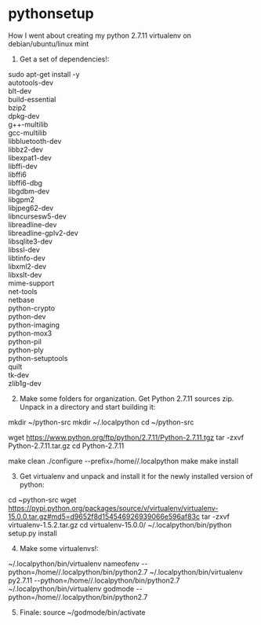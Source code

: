 # pythonsetup
How I went about creating my python 2.7.11 virtualenv on debian/ubuntu/linux mint

1. Get a set of dependencies!:

sudo apt-get install -y \
autotools-dev      \
blt-dev            \
build-essential    \
bzip2              \
dpkg-dev           \
g++-multilib       \
gcc-multilib       \
libbluetooth-dev   \
libbz2-dev         \
libexpat1-dev      \
libffi-dev         \
libffi6            \
libffi6-dbg        \
libgdbm-dev        \
libgpm2            \
libjpeg62-dev      \
libncursesw5-dev   \
libreadline-dev    \
libreadline-gplv2-dev  \
libsqlite3-dev     \
libssl-dev         \
libtinfo-dev       \
libxml2-dev        \
libxslt-dev        \
mime-support       \
net-tools          \
netbase            \
python-crypto      \
python-dev         \
python-imaging     \
python-mox3        \
python-pil         \
python-ply         \
python-setuptools  \
quilt              \
tk-dev             \
zlib1g-dev



2. Make some folders for organization. Get Python 2.7.11 sources zip. Unpack in a directory and start building it:

mkdir ~/python-src
mkdir ~/.localpython
cd ~/python-src

wget https://www.python.org/ftp/python/2.7.11/Python-2.7.11.tgz
tar -zxvf Python-2.7.11.tar.gz
cd Python-2.7.11

make clean
./configure --prefix=/home/<username>/.localpython
make
make install



3. Get virtualenv and unpack and install it for the newly installed version of python:

cd ~python-src
wget https://pypi.python.org/packages/source/v/virtualenv/virtualenv-15.0.0.tar.gz#md5=d9652f8d154546926939066e596af83c
tar -zxvf virtualenv-1.5.2.tar.gz
cd virtualenv-15.0.0/
~/.localpython/bin/python setup.py install



4. Make some virtualenvs!:

~/.localpython/bin/virtualenv nameofenv --python=/home/<user>/.localpython/bin/python2.7
~/.localpython/bin/virtualenv py2.7.11 --python=/home/<user>/.localpython/bin/python2.7
~/.localpython/bin/virtualenv godmode --python=/home/<user>/.localpython/bin/python2.7



5. Finale:
source ~/godmode/bin/activate
